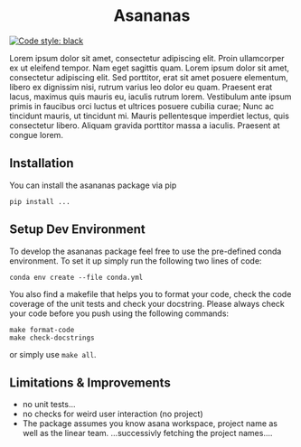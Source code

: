<div align="center">

# Asananas

</div>

[![Code style: black](https://img.shields.io/badge/code%20style-black-000000.svg)](https://github.com/psf/black)


Lorem ipsum dolor sit amet, consectetur adipiscing elit. Proin ullamcorper ex ut eleifend tempor. Nam eget sagittis quam. Lorem ipsum dolor sit amet, consectetur adipiscing elit. Sed porttitor, erat sit amet posuere elementum, libero ex dignissim nisi, rutrum varius leo dolor eu quam. Praesent erat lacus, maximus quis mauris eu, iaculis rutrum lorem. Vestibulum ante ipsum primis in faucibus orci luctus et ultrices posuere cubilia curae; Nunc ac tincidunt mauris, ut tincidunt mi. Mauris pellentesque imperdiet lectus, quis consectetur libero. Aliquam gravida porttitor massa a iaculis. Praesent at congue lorem.


## Installation
You can install the asananas package via pip

```
pip install ...
```

## Setup Dev Environment

To develop the asananas package feel free to use the pre-defined conda environment. To set it up simply run the following two lines of code:

```
conda env create --file conda.yml
```

You also find a makefile that helps you to format your code, check the code coverage of the unit tests and check your docstring. Please always check your code before you push using the following commands:

```
make format-code
make check-docstrings
```

or simply use `make all`.


## Limitations & Improvements

- no unit tests... 
- no checks for weird user interaction (no project)
- The package assumes you know asana workspace, project name as well as the linear team. ...successivly fetching the project names....
